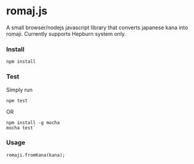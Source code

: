 romaj.js
=============
A small browser/nodejs javascript library that converts japanese kana into romaji.  Currently supports Hepburn system only.


### Install

    npm install


### Test

Simply run

    npm test

OR

    npm install -g mocha
    mocha test`


### Usage

    romaji.fromKana(kana);